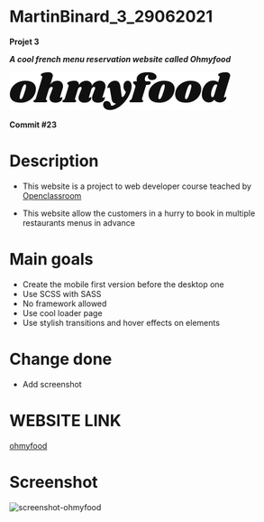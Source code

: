# MartinBinard_3_29062021
**Projet 3**

***A cool french menu reservation website called Ohmyfood***

![logo-ohmyfood](./public/images/logo/ohmyfood.png)

**Commit #23**

# Description

* This website is a project to web developer course teached by [Openclassroom](https://openclassrooms.com/en/paths/141-web-developer)

* This website allow the customers in a hurry to book in multiple restaurants menus in advance

# Main goals

* Create the mobile first version before the desktop one
* Use SCSS with SASS
* No framework allowed
* Use cool loader page
* Use stylish transitions and hover effects on elements

# Change done

* Add screenshot

# WEBSITE LINK

[ohmyfood](https://martinbinard.github.io/MartinBinard_3_29062021/)

# Screenshot

![screenshot-ohmyfood](./Maquettes-Ohmyfood/maquettes/Animations/Accueil.png)